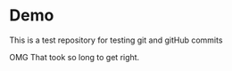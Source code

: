 # Demo

This is a test repository for testing git and gitHub commits

OMG That took so long to get right.